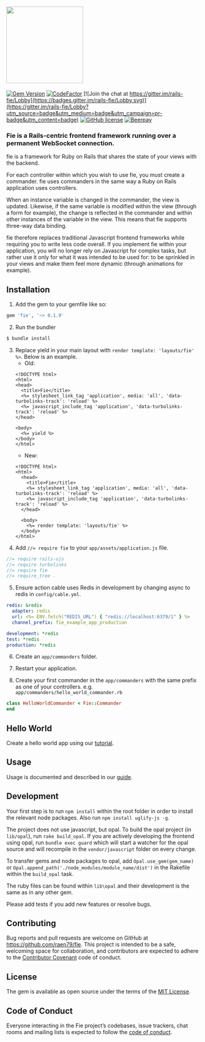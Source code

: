 # <a href="https://fie.eranpeer.co/" target="_blank"><img src="https://image.ibb.co/c0JaA8/github_fie.jpg" height="200" /></a>

[![Gem Version](https://badge.fury.io/rb/fie.svg)](https://badge.fury.io/rb/fie)
[![CodeFactor](https://www.codefactor.io/repository/github/raen79/fie/badge)](https://www.codefactor.io/repository/github/raen79/fie)
[![Join the chat at https://gitter.im/rails-fie/Lobby](https://badges.gitter.im/rails-fie/Lobby.svg)](https://gitter.im/rails-fie/Lobby?utm_source=badge&utm_medium=badge&utm_campaign=pr-badge&utm_content=badge)
[![GitHub license](https://img.shields.io/github/license/raen79/fie.svg)](https://github.com/raen79/fie/blob/master/LICENSE)
[![Beerpay](https://beerpay.io/raen79/fie/badge.svg?style=beer-square)](https://beerpay.io/raen79/fie)

### Fie is a Rails-centric frontend framework running over a permanent WebSocket connection.

fie is a framework for Ruby on Rails that shares the state of your views with the backend.

For each controller within which you wish to use fie, you must create a commander. fie uses commanders in the same way a Ruby on Rails application uses controllers.

When an instance variable is changed in the commander, the view is updated. Likewise, if the same variable is modified within the view (through a form for example), the change is reflected in the commander and within other instances of the variable in the view. This means that fie supports three-way data binding.

fie therefore replaces traditional Javascript frontend frameworks while requiring you to write less code overall. If you implement fie within your application, you will no longer rely on Javascript for complex tasks, but rather use it only for what it was intended to be used for: to be sprinkled in your views and make them feel more dynamic (through animations for example).

## Installation

1. Add the gem to your gemfile like so:
```ruby
gem 'fie', '~> 0.1.9'
```
2. Run the bundler
```bash
$ bundle install
```
3. Replace yield in your main layout with `render template: 'layouts/fie' %>`. Below is an example.
    * Old:
    ```erb
    <!DOCTYPE html>
    <html>
    <head>
      <title>Fie</title>
      <%= stylesheet_link_tag 'application', media: 'all', 'data-turbolinks-track': 'reload' %>
      <%= javascript_include_tag 'application', 'data-turbolinks-track': 'reload' %>
    </head>

    <body>
      <%= yield %>
    </body>
    </html>
    ```
    * New:
    ```erb
    <!DOCTYPE html>
    <html>
      <head>
        <title>Fie</title>
        <%= stylesheet_link_tag 'application', media: 'all', 'data-turbolinks-track': 'reload' %>
        <%= javascript_include_tag 'application', 'data-turbolinks-track': 'reload' %>
      </head>

      <body>
        <%= render template: 'layouts/fie' %>
      </body>
    </html>
    ```
4. Add `//= require fie` to your `app/assets/application.js` file.
```javascript
//= require rails-ujs
//= require turbolinks
//= require fie
//= require_tree .
```

5. Ensure action cable uses Redis in development by changing async to redis in `config/cable.yml`.
```yaml
redis: &redis
  adapter: redis
  url: <%= ENV.fetch("REDIS_URL") { "redis://localhost:6379/1" } %>
  channel_prefix: fie_example_app_production

development: *redis
test: *redis
production: *redis
```

6. Create an `app/commanders` folder.

7. Restart your application.

8. Create your first commander in the `app/commanders` with the same prefix as one of your controllers. e.g. `app/commanders/hello_world_commander.rb`

```ruby
class HelloWorldCommander < Fie::Commander
end
```

## Hello World

Create a hello world app using our [tutorial](https://fie.eranpeer.co/start#hello-world).

## Usage

Usage is documented and described in our [guide](https://fie.eranpeer.co/guide).

## Development

Your first step is to run `npm install` within the root folder in order to install the relevant node packages. Also run `npm install uglify-js -g`.

The project does not use javascript, but opal. To build the opal project (in `lib/opal`), run `rake build_opal`. If you are actively developing the frontend using opal, run `bundle exec guard` which will start a watcher for the opal source and will recompile in the `vendor/javascript` folder on every change.

To transfer gems and node packages to opal, add `Opal.use_gem(gem_name)` or `Opal.append_path('./node_modules/module_name/dist')` in the Rakefile within the `build_opal` task.

The ruby files can be found within `lib\opal` and their development is the same as in any other gem.

Please add tests if you add new features or resolve bugs.

## Contributing

Bug reports and pull requests are welcome on GitHub at https://github.com/raen79/fie. This project is intended to be a safe, welcoming space for collaboration, and contributors are expected to adhere to the [Contributor Covenant](http://contributor-covenant.org) code of conduct.

## License

The gem is available as open source under the terms of the [MIT License](https://opensource.org/licenses/MIT).

## Code of Conduct

Everyone interacting in the Fie project’s codebases, issue trackers, chat rooms and mailing lists is expected to follow the [code of conduct](https://github.com/[USERNAME]/fie/blob/master/CODE_OF_CONDUCT.md). 

